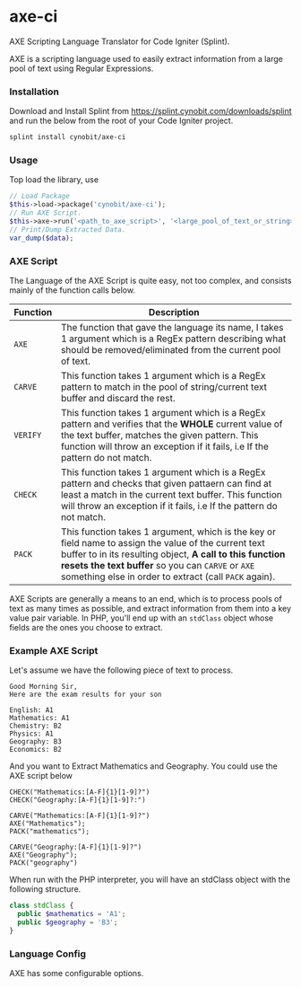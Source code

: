 # axe-ci
AXE Scripting Language Translator for Code Igniter (Splint).

AXE is a scripting language used to easily extract information from a large pool
of text using Regular Expressions.

### Installation ###
Download and Install Splint from https://splint.cynobit.com/downloads/splint and run the below from the root of your Code Igniter project.
```bash
splint install cynobit/axe-ci
```

### Usage ###
Top load the library, use
```php
// Load Package
$this->load->package('cynobit/axe-ci');
// Run AXE Script.
$this->axe->run('<path_to_axe_script>', '<large_pool_of_text_or_string>', $data);
// Print/Dump Extracted Data.
var_dump($data);
```

### AXE Script ###
The Language of the AXE Script is quite easy, not too complex, and consists mainly of the function calls below.

| Function                                      | Description                                             |
| --------------------------------------------- | --------------------------------------------------------|
| `AXE`                                         | The function that gave the language its name, I takes 1 argument which is a RegEx pattern describing what should be removed/eliminated from the current pool of text.|
| `CARVE`                                       | This function takes 1 argument which is a RegEx pattern to match in the pool of string/current text buffer and discard the rest. |
| `VERIFY`                                      | This function takes 1 argument which is a RegEx pattern and verifies that the __WHOLE__ current value of the text buffer, matches the given pattern. This function will throw an exception if it fails, i.e If the pattern do not match. |
| `CHECK`                                       | This function takes 1 argument which is a RegEx pattern and checks that given pattaern can find at least a match in the current text buffer. This function will throw an exception if it fails, i.e If the pattern do not match. |
| `PACK`                                        | This function takes 1 argument, which is the key or field name to assign the value of the current text buffer to in its resulting object, __A call to this function resets the text buffer__ so you can `CARVE` or `AXE` something else in order to extract (call `PACK` again). |

AXE Scripts are generally a means to an end, which is to process pools of text as many times as possible, and extract information from them into a key value pair variable. In PHP, you'll end up with an `stdClass` object whose fields are the ones you choose to extract.

### Example AXE Script ###

Let's assume we have the following piece of text to process.
```
Good Morning Sir,
Here are the exam results for your son

English: A1
Mathematics: A1
Chemistry: B2
Physics: A1
Geography: B3
Economics: B2
```
And you want to Extract Mathematics and Geography. You could use the AXE script below

```axe
CHECK("Mathematics:[A-F]{1}[1-9]?")
CHECK("Geography:[A-F]{1}[1-9]?:")

CARVE("Mathematics:[A-F]{1}[1-9]?")
AXE("Mathematics");
PACK("mathematics");

CARVE("Geography:[A-F]{1}[1-9]?")
AXE("Geography");
PACK("geography")
```

When run with the PHP interpreter, you will have an stdClass object with the following structure.

```php
class stdClass {
  public $mathematics = 'A1';
  public $geography = 'B3';
}
```

### Language Config ###
AXE has some configurable options.
